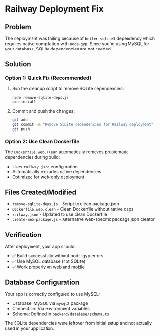 # Railway Deployment Fix

## Problem
The deployment was failing because of `better-sqlite3` dependency which requires native compilation with `node-gyp`. Since you're using MySQL for your database, SQLite dependencies are not needed.

## Solution

### Option 1: Quick Fix (Recommended)
1. Run the cleanup script to remove SQLite dependencies:
   ```bash
   node remove-sqlite-deps.js
   bun install
   ```

2. Commit and push the changes:
   ```bash
   git add .
   git commit -m "Remove SQLite dependencies for Railway deployment"
   git push
   ```

### Option 2: Use Clean Dockerfile
The `Dockerfile.web.clean` automatically removes problematic dependencies during build:
- Uses `railway.json` configuration
- Automatically excludes native dependencies
- Optimized for web-only deployment

## Files Created/Modified
- `remove-sqlite-deps.js` - Script to clean package.json
- `Dockerfile.web.clean` - Clean Dockerfile without native deps
- `railway.json` - Updated to use clean Dockerfile
- `create-web-package.js` - Alternative web-specific package.json creator

## Verification
After deployment, your app should:
- ✅ Build successfully without node-gyp errors
- ✅ Use MySQL database (not SQLite)
- ✅ Work properly on web and mobile

## Database Configuration
Your app is correctly configured to use MySQL:
- Database: MySQL via `mysql2` package
- Connection: Via environment variables
- Schema: Defined in `backend/database/schema.ts`

The SQLite dependencies were leftover from initial setup and not actually used in your application.